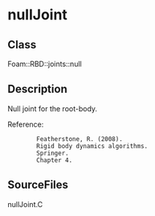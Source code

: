 # nullJoint 
## Class
Foam::RBD::joints::null

## Description
Null joint for the root-body.

Reference:
```
        Featherstone, R. (2008).
        Rigid body dynamics algorithms.
        Springer.
        Chapter 4.
```

## SourceFiles
nullJoint.C

